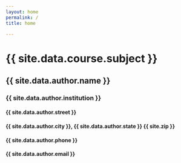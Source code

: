 ```yaml
---
layout: home
permalink: /
title: home

---
```


<h1 class="profile">{{ site.data.course.subject }}</h1>
<h2 class="profile">{{ site.data.author.name }}</h2>
<h3 class="profile">{{ site.data.author.institution }}</h3>
<h4 class="profile">{{ site.data.author.street }}</h4>
<h4 class="profile">{{ site.data.author.city }}, {{ site.data.author.state }} {{ site.zip }}</h4>
<h4 class="profile">{{ site.data.author.phone }}</h4>
<h4 class="profile">{{ site.data.author.email }}</h4>
